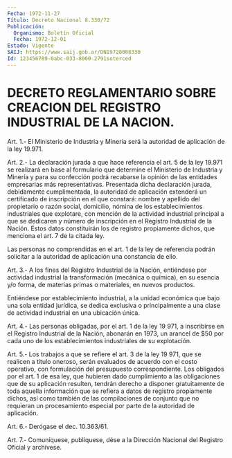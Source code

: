 ```yaml
---
Fecha: 1972-11-27
Título: Decreto Nacional 8.330/72
Publicación:
  Organismo: Boletín Oficial
  Fecha: 1972-12-01
Estado: Vigente
SAIJ: https://www.saij.gob.ar/DN19720008330
Id: 123456789-0abc-033-8000-2791soterced
---
```

# DECRETO REGLAMENTARIO SOBRE CREACION DEL REGISTRO INDUSTRIAL DE LA NACION.

<a id="1"></a>
Art. 1.- El Ministerio de Industria y Minería será la autoridad de aplicación de la ley 19.971.

<a id="2"></a>
Art. 2.- La declaración jurada a que hace referencia el art. 5 de la  ley  19.971 se realizará en base al formulario que determine el Ministerio  de  Industria  y  Minería y para su confección podrá recabarse la opinión de las entidades empresarias más representativas. Presentada dicha  declaración  jurada, debidamente cumplimentada, la autoridad de aplicación extenderá  un certificado de    inscripción  en  el  que  constará:  nombre  y  apellido  del propietario o razón social, domicilio, nómina de los establecimientos  industriales  que  explotare,  con  mención de la actividad  industrial  principal  a  que  se dedicaren y número  de inscripción  en el Registro Industrial de la  Nación.  Estos  datos constituirán los  de  registro  propiamente dichos, que menciona el art. 7 de la citada ley.

Las personas no comprendidas en el  art.  1 de la ley de referencia podrán  solicitar a la autoridad de aplicación  una  constancia  de ello.

<a id="3"></a>
Art.  3.-  A  los  fines del Registro Industrial de la Nación, entiéndese por actividad  industrial  la transformación (mecánica o química), en su esencia y/o forma, de materias primas o materiales, en nuevos productos.

Entiéndese por establecimiento industrial,  a  la  unidad económica que  bajo  una  sola  entidad  jurídica,  se  dedica  exclusiva   o principalmente    a  una  clase  de  actividad  industrial  en  una ubicación única.

<a id="4"></a>
Art.  4.-  Las  personas obligadas, por el art. 1 de la ley 19 971,  a  inscribirse  en  el  Registro  Industrial  de  la  Nación, abonarán en 1973, un arancel de $50 por cada uno de los establecimientos industriales de su explotación.

<a id="5"></a>
Art.  5.- Los trabajos a que se refiere el art. 3 de la ley 19 971, que se  realicen  a título oneroso, serán evaluados de acuerdo con el costo operativo, con formulación del presupuesto correspondiente. Los obligados  por  el  art.  1  de  esa  ley, que hubieren  dado cumplimiento a las obligaciones que de su aplicación resulten, tendrán  derecho a disponer gratuitamente de toda aquella información que se refiera  a datos de registro propiamente dichos, así como también de las compilaciones  de conjunto que no requieran un procesamiento especial por parte de la  autoridad de aplicación.

<a id="6"></a>
Art. 6.- Derógase el dec. 10.363/61.

<a id="7"></a>
Art. 7.- Comuníquese, publíquese, dése a la Dirección Nacional del Registro Oficial y archívese.